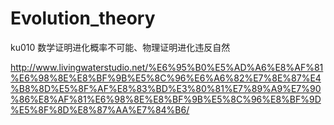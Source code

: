 # Evolution_theory

ku010 数学证明进化概率不可能、物理证明进化违反自然

http://www.livingwaterstudio.net/%E6%95%B0%E5%AD%A6%E8%AF%81%E6%98%8E%E8%BF%9B%E5%8C%96%E6%A6%82%E7%8E%87%E4%B8%8D%E5%8F%AF%E8%83%BD%E3%80%81%E7%89%A9%E7%90%86%E8%AF%81%E6%98%8E%E8%BF%9B%E5%8C%96%E8%BF%9D%E5%8F%8D%E8%87%AA%E7%84%B6/
